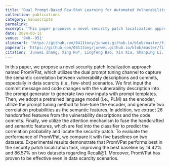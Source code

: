 ```yaml
---
title: "Dual Prompt-Based Few-Shot Learning for Automated Vulnerability Patch Localization"
collection: publications
category: manuscripts
permalink: 
excerpt: 'This paper proposes a novel security patch localization approach named PromVPat, which utilizes the dual prompt tuning channel to capture the semantic correlation between vulnerability descriptions and commits, especially in data scarcity (i.e., few-shot) scenarios.'
date: 2024-03-12
venue: '940--951'
slidesurl: 'https://github.com/0411tony/junwei.github.io/blob/master/files/SANER2024.pdf'
paperurl: 'https://github.com/0411tony/junwei.github.io/blob/master/files/SANER2024_PPT.pdf'
citation: 'Junwei Zhang, Xing Hu*, Lingfeng Bao, Xin Xia, Shanping Li. International Conference on Software Analysis, Evolution and Reengineering (SANER 2024). &quot; Dual Prompt-Based Few-Shot Learning for Automated Vulnerability Patch Localization &quot; <i>940--951</i>. 1(2).'
---
```


In this paper, we propose a novel security patch localization approach named PromVPat, which utilizes the dual prompt tuning channel to capture the
semantic correlation between vulnerability descriptions and commits, especially in data scarcity (i.e., few-shot) scenarios. We first input the commit message and code changes with the
vulnerability description into the prompt generator to generate two new inputs with prompt templates. Then, we adopt a pretrained language model (i.e., PLM) as the encoder, utilize the
prompt tuning method to fine-tune the encoder, and generate two correlation probabilities as the semantic features. In addition, we extract 26 handcrafted features from the vulnerability descriptions
and the code commits. Finally, we utilize the attention mechanism to fuse the handcrafted and semantic features, which are fed into the classifier to predict the correlation probability and locate
the security patch. To evaluate the performance of PromVPat, we compare it with five baselines on two datasets. Experimental results demonstrate that PromVPat performs best in the security
patch localization task, improving the best baseline by 14.42% and 86.57% on two datasets regarding Recall@1. Moreover, PromVPat has proven to be effective even in data scarcity scenarios.
